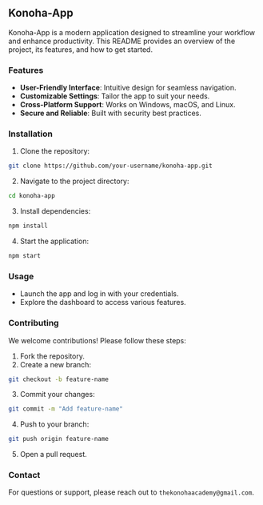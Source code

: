 ## Konoha-App

Konoha-App is a modern application designed to streamline your workflow and enhance productivity. This README provides an overview of the project, its features, and how to get started.

### Features

- **User-Friendly Interface**: Intuitive design for seamless navigation.
- **Customizable Settings**: Tailor the app to suit your needs.
- **Cross-Platform Support**: Works on Windows, macOS, and Linux.
- **Secure and Reliable**: Built with security best practices.

### Installation

1. Clone the repository:
  ```bash
  git clone https://github.com/your-username/konoha-app.git
  ```
2. Navigate to the project directory:
  ```bash
  cd konoha-app
  ```
3. Install dependencies:
  ```bash
  npm install
  ```
4. Start the application:
  ```bash
  npm start
  ```

### Usage

- Launch the app and log in with your credentials.
- Explore the dashboard to access various features.

### Contributing

We welcome contributions! Please follow these steps:

1. Fork the repository.
2. Create a new branch:
  ```bash
  git checkout -b feature-name
  ```
3. Commit your changes:
  ```bash
  git commit -m "Add feature-name"
  ```
4. Push to your branch:
  ```bash
  git push origin feature-name
  ```
5. Open a pull request.


### Contact

For questions or support, please reach out to `thekonohaacademy@gmail.com`.